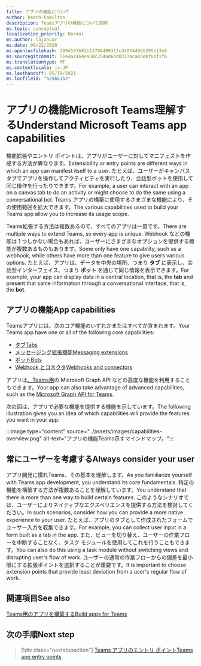 ```yaml
---
title: アプリの機能について
author: heath-hamilton
description: Teamsアプリの機能について説明
ms.topic: conceptual
localization_priority: Normal
ms.author: lajanuar
ms.date: 09/22/2020
ms.openlocfilehash: 209d187681b1370440931fcd40744965395b13e8
ms.sourcegitcommit: 51e4a1464ea58c254ad6bd0317aca03ebf6bf1f6
ms.translationtype: MT
ms.contentlocale: ja-JP
ms.lasthandoff: 05/19/2021
ms.locfileid: "52565152"
---
```

# <a name="understand-microsoft-teams-app-capabilities"></a><span data-ttu-id="e3c89-103">アプリの機能Microsoft Teams理解する</span><span class="sxs-lookup"><span data-stu-id="e3c89-103">Understand Microsoft Teams app capabilities</span></span>

<span data-ttu-id="e3c89-104">機能拡張やエントリ ポイントは、アプリがユーザーに対してマニフェストを作成する方法が異なります。</span><span class="sxs-lookup"><span data-stu-id="e3c89-104">Extensibility or entry points are different ways in which an app can manifest itself to a user.</span></span> <span data-ttu-id="e3c89-105">たとえば、ユーザーがキャンバス タブでアプリを操作してアクティビティを実行したり、会話型ボットを使用して同じ操作を行ったりできます。</span><span class="sxs-lookup"><span data-stu-id="e3c89-105">For example, a user can interact with an app on a canvas tab to do an activity or might choose to do the same using a conversational bot.</span></span> <span data-ttu-id="e3c89-106">Teams アプリの構築に使用するさまざまな機能により、その使用範囲を拡大できます。</span><span class="sxs-lookup"><span data-stu-id="e3c89-106">The various capabilities used to build your Teams app allow you to increase its usage scope.</span></span>

<span data-ttu-id="e3c89-107">Teams拡張する方法は複数あるので、すべてのアプリは一意です。</span><span class="sxs-lookup"><span data-stu-id="e3c89-107">There are multiple ways to extend Teams, so every app is unique.</span></span> <span data-ttu-id="e3c89-108">Webhook などの機能は 1 つしかない場合もあれば、ユーザーにさまざまなオプションを提供する機能が複数あるものもあります。</span><span class="sxs-lookup"><span data-stu-id="e3c89-108">Some only have one capability, such as a webhook, while others have more than one feature to give users various options.</span></span> <span data-ttu-id="e3c89-109">たとえば、アプリは、データを中央の場所、つまり **タブ** に表示し、会話型インターフェイス、つまり **ボット** を通じて同じ情報を表示できます。</span><span class="sxs-lookup"><span data-stu-id="e3c89-109">For example, your app can display data in a central location, that is, the **tab** and present that same information through a conversational interface, that is, the **bot**.</span></span>

## <a name="app-capabilities"></a><span data-ttu-id="e3c89-110">アプリの機能</span><span class="sxs-lookup"><span data-stu-id="e3c89-110">App capabilities</span></span>

<span data-ttu-id="e3c89-111">Teamsアプリには、次のコア機能のいずれかまたはすべてが含まれます。</span><span class="sxs-lookup"><span data-stu-id="e3c89-111">Your Teams app have one or all of the following core capabilities:</span></span>

* [<span data-ttu-id="e3c89-112">タブ</span><span class="sxs-lookup"><span data-stu-id="e3c89-112">Tabs</span></span>](../tabs/what-are-tabs.md)
* [<span data-ttu-id="e3c89-113">メッセージング拡張機能</span><span class="sxs-lookup"><span data-stu-id="e3c89-113">Messaging extensions</span></span>](../messaging-extensions/what-are-messaging-extensions.md)
* [<span data-ttu-id="e3c89-114">ボット</span><span class="sxs-lookup"><span data-stu-id="e3c89-114">Bots</span></span>](../bots/what-are-bots.md)
* [<span data-ttu-id="e3c89-115">Webhook とコネクタ</span><span class="sxs-lookup"><span data-stu-id="e3c89-115">Webhooks and connectors</span></span>](../webhooks-and-connectors/what-are-webhooks-and-connectors.md)

<span data-ttu-id="e3c89-116">アプリは[、Teams用](/graph/teams-concept-overview)の Microsoft Graph API などの高度な機能を利用することもできます。</span><span class="sxs-lookup"><span data-stu-id="e3c89-116">Your app can also take advantage of advanced capabilities, such as the [Microsoft Graph API for Teams](/graph/teams-concept-overview).</span></span>

<span data-ttu-id="e3c89-117">次の図は、アプリで必要な機能を提供する機能を示しています。</span><span class="sxs-lookup"><span data-stu-id="e3c89-117">The following illustration gives you an idea of which capabilities will provide the features you want in your app:</span></span>

:::image type="content" source="../assets/images/capabilities-overview.png" alt-text="アプリの機能Teams示すマインドマップ。":::

## <a name="always-consider-your-user"></a><span data-ttu-id="e3c89-119">常にユーザーを考慮する</span><span class="sxs-lookup"><span data-stu-id="e3c89-119">Always consider your user</span></span>

<span data-ttu-id="e3c89-120">アプリ開発に慣れTeams、その基本を理解します。</span><span class="sxs-lookup"><span data-stu-id="e3c89-120">As you familiarize yourself with Teams app development, you understand its core fundamentals.</span></span> <span data-ttu-id="e3c89-121">特定の機能を構築する方法が複数あることを理解しています。</span><span class="sxs-lookup"><span data-stu-id="e3c89-121">You understand that there is more than one way to build certain features.</span></span> <span data-ttu-id="e3c89-122">このようなシナリオでは、ユーザーによりネイティブなエクスペリエンスを提供する方法を検討してください。</span><span class="sxs-lookup"><span data-stu-id="e3c89-122">In such scenarios, consider how you can provide a more native experience to your user.</span></span>
<span data-ttu-id="e3c89-123">たとえば、アプリのタブとして作成されたフォームでユーザー入力を収集できます。</span><span class="sxs-lookup"><span data-stu-id="e3c89-123">For example, you can collect user input in a form built as a tab in the app.</span></span> <span data-ttu-id="e3c89-124">また、ビューを切り替え、ユーザーの作業フローを中断することなく、タスク モジュールを使用してこれを行うこともできます。</span><span class="sxs-lookup"><span data-stu-id="e3c89-124">You can also do this using a task module without switching views and disrupting user's flow of work.</span></span> <span data-ttu-id="e3c89-125">ユーザーの通常の作業フローからの偏差を最小限にする拡張ポイントを選択することが重要です。</span><span class="sxs-lookup"><span data-stu-id="e3c89-125">It is important to choose extension points that provide least deviation from a user's regular flow of work.</span></span>

## <a name="see-also"></a><span data-ttu-id="e3c89-126">関連項目</span><span class="sxs-lookup"><span data-stu-id="e3c89-126">See also</span></span>

[<span data-ttu-id="e3c89-127">Teams用のアプリを構築する</span><span class="sxs-lookup"><span data-stu-id="e3c89-127">Build apps for Teams</span></span>](../overview.md)

## <a name="next-step"></a><span data-ttu-id="e3c89-128">次の手順</span><span class="sxs-lookup"><span data-stu-id="e3c89-128">Next step</span></span>

> [!div class="nextstepaction"]
> [<span data-ttu-id="e3c89-129">Teams アプリのエントリ ポイント</span><span class="sxs-lookup"><span data-stu-id="e3c89-129">Teams app entry points</span></span>](../concepts/extensibility-points.md)
